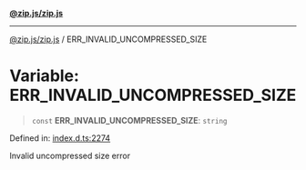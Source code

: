 [**@zip.js/zip.js**](../README.md)

***

[@zip.js/zip.js](../globals.md) / ERR\_INVALID\_UNCOMPRESSED\_SIZE

# Variable: ERR\_INVALID\_UNCOMPRESSED\_SIZE

> `const` **ERR\_INVALID\_UNCOMPRESSED\_SIZE**: `string`

Defined in: [index.d.ts:2274](https://github.com/gildas-lormeau/zip.js/blob/ade268faf16563c7a33ab45fce2e8761620ea353/index.d.ts#L2274)

Invalid uncompressed size error
